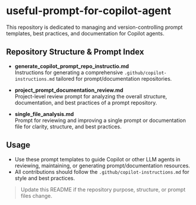 # useful-prompt-for-copilot-agent

This repository is dedicated to managing and version-controlling prompt templates, best practices, and documentation for Copilot agents.

## Repository Structure & Prompt Index

- **generate_copilot_prompt_repo_instructio.md**  
  Instructions for generating a comprehensive `.github/copilot-instructions.md` tailored for prompt/documentation repositories.

- **project_prompt_documentation_review.md**  
  Project-level review prompt for analyzing the overall structure, documentation, and best practices of a prompt repository.

- **single_file_analysis.md**  
  Prompt for reviewing and improving a single prompt or documentation file for clarity, structure, and best practices.

## Usage

- Use these prompt templates to guide Copilot or other LLM agents in reviewing, maintaining, or generating prompt/documentation resources.
- All contributions should follow the `.github/copilot-instructions.md` for style and best practices.

> Update this README if the repository purpose, structure, or prompt files change.
